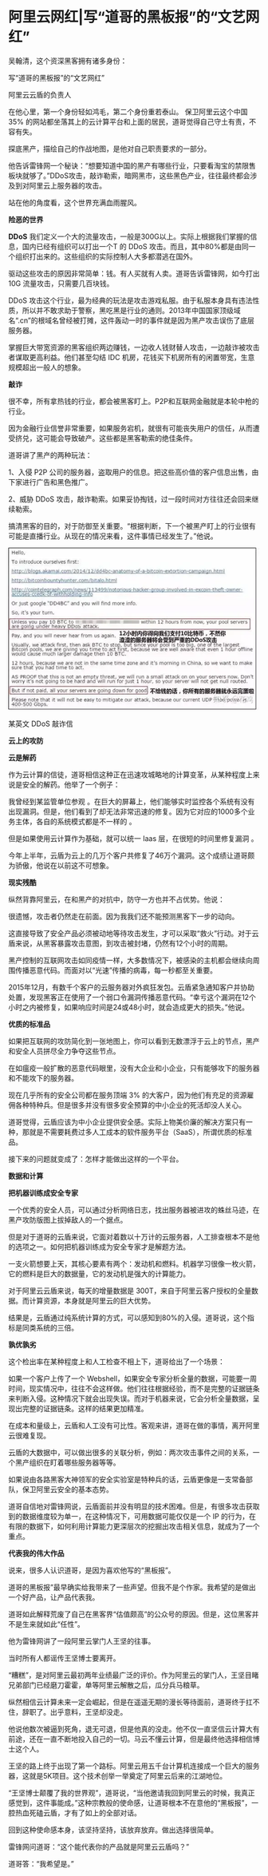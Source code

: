 # 阿里云网红|写“道哥的黑板报”的“文艺网红”

吴翰清，这个资深黑客拥有诸多身份：

写“道哥的黑板报”的“文艺网红”

阿里云云盾的负责人

在他心里，第一个身份轻如鸿毛，第二个身份重若泰山。
保卫阿里云这个中国 35% 的网站都坐落其上的云计算平台和上面的居民，道哥觉得自己守土有责，不容有失。

探底黑产，描绘自己的作战地图，是他对自己职责要求的一部分。

他告诉雷锋网一个秘诀：“想要知道中国的黑产有哪些行业，只要看淘宝的禁限售板块就够了。”DDoS攻击，敲诈勒索，暗网黑市，这些黑色产业，往往最终都会涉及到对阿里云上服务器的攻击。

站在他的角度看，这个世界充满血雨腥风。

**险恶的世界**

**DDoS**
我们定义一个大的流量攻击，一般是300G以上。实际上根据我们掌握的信息，国内已经有组织可以打出一个T 的 DDoS 攻击。而且，其中80%都是由同一个组织打出来的。这些组织的实际控制人大多都潜逃在国外。

驱动这些攻击的原因非常简单：钱。有人买就有人卖。道哥告诉雷锋网，如今打出 10G 流量攻击，只需要几百块钱。

DDoS 攻击这个行业，最为经典的玩法是攻击游戏私服。由于私服本身具有违法性质，所以并不敢求助于警察，黑吃黑是行业的通则。2013年中国国家顶级域名“.cn”的根域名曾经被打摊，这件轰动一时的事件就是因为黑产攻击误伤了底层服务器。

掌握巨大带宽资源的黑客组织两边赚钱，一边收人钱财替人攻击，一边敲诈被攻击者谋取更高利益。他们甚至勾结 IDC 机房，花钱买下机房所有的闲置带宽，生意规模超出一般人的想象。

**敲诈**

很不幸，所有拿热钱的行业，都会被黑客盯上。P2P和互联网金融就是本轮中枪的行业。

因为金融行业信誉非常重要，如果服务宕机，就很有可能丧失用户的信任，从而遭受挤兑，这可能会导致破产。这些都是黑客勒索的绝佳条件。

道哥讲了黑产的两种玩法：

1、入侵 P2P 公司的服务器，盗取用户的信息。把这些高价值的客户信息出售，由下家进行广告和黑色推广。

2、威胁 DDoS 攻击，敲诈勒索。如果妥协掏钱，过一段时间对方往往还会回来继续勒索。

搞清黑客的目的，对于防御至关重要。“根据判断，下一个被黑产盯上的行业很有可能是直播行业。从现在的情况来看，这件事情已经发生了。”他说。

![](../../../../../../../../pictures/ddos.webp)


某英文 DDoS 敲诈信

**云上的攻防**

**云是解药**

作为云计算的信徒，道哥相信这种正在迅速攻城略地的计算变革，从某种程度上来说是安全的解药。他举了一个例子：

我曾经到某监管单位参观 。在巨大的屏幕上，他们能够实时监控各个系统有没有出现漏洞。但是，他们看到了却无法非常迅速的修复。因为它对应的1000多个业务主体，各自的系统模式都是不一样的 。

但是如果使用云计算作为基础，就可以统一 Iaas 层，在很短的时间里修复漏洞 。

今年上半年，云盾为云上的几万个客户共修复了46万个漏洞。这个成绩让道哥颇为骄傲，他说在以前这不可想象。

**现实残酷**

纵然背靠阿里云，在和黑产的对抗中，防守一方也并不占优势。他说：

很遗憾，攻击者仍然走在前面。因为我我们还不能预测黑客下一步的动向。

这直接导致了安全产品必须被动地等待攻击发生，才可以采取“救火”行动。对于云盾来说，从黑客暴露攻击意图，到攻击被封堵，仍然有12个小时的周期。

黑产控制的互联网攻击如同疫情一样，大多数情况下，被感染的主机都会继续向周围传播恶意代码。而面对以“光速”传播的病毒，每一秒都至关重要。

2015年12月，有数千个客户的云服务器对外疯狂发包。云盾紧急通知客户并协助处置，发现黑客正在使用了一个弱口令漏洞传播恶意代码。“幸亏这个漏洞在12个小时之内被修复，如果响应时间是24或48小时，就会造成更大的损失。”他说。

**优质的标准品**

如果把互联网的攻防简化到一张地图上，你可以看到无数漂浮于云上的节点，黑产和安全人员拼尽全力争夺这些节点。

在如瘟疫一般扩散的恶意代码眼里，没有大企业和小企业，只有能够攻下的服务器和不能攻下的服务器。

现在几乎所有的安全公司都在服务顶端 3% 的大客户，因为他们有充足的资源雇佣各种特种兵。但是很多并没有很多安全预算的中小企业的死活却没人关心。

道哥觉得，云盾应该为中小企业提供安全感。实际上物美价廉的解决方案只有一种，那就是不需要耗费过多人工成本的软件服务平台（SaaS），所谓优质的标准品。

接下来的问题就变成了：怎样才能做出这样的一个平台。

**数据和计算**

**把机器训练成安全专家**

一个优秀的安全人员，可以通过分析网络日志，找出服务器被进攻的蛛丝马迹，在黑产攻防版图上拔掉敌人的一个据点。

但是对于道哥的云盾来说，它面对着数以十万计的云服务器，人工排查根本不是他的选项之一。如何把机器训练成为安全专家才是解题方法。

一支火箭想要上天，其核心要素有两个：发动机和燃料。机器学习很像一枚火箭，它的燃料是巨大的数据量，它的发动机是强大的计算能力。

对于阿里云云盾来说，每天的增量数据是 300T，来自于阿里云客户授权的全量数据。而计算资源，本身就是阿里云的巨大优势。

结果是，云盾通过纯系统计算的方式，可以感知到80%的入侵。道哥说，这个指标是同类系统的三倍。



**孰优孰劣**

这个检出率在某种程度上和人工检查不相上下，道哥给出了一个场景：

如果一个客户上传了一个 Webshell，如果安全专家分析全量的数据，可能要一周时间，现实情况中，往往不会这样做。他们往往根据经验，而不是完整的证据链条来判断入侵。这种情况下就会出现失误。而对于机器来说，它会分析全量数据，呈现出完整的证据链条。这样的结果更加精准。

在成本和量级上，云盾和人工没有可比性。客观来讲，道哥在做的事情，离开阿里云很难复现。

云盾的大数据中，可以做出很多的关联分析，例如：两次攻击事件之间的关系，一个黑产组织在盯着哪些服务器等等。

如果说由各路黑客大神领军的安全实验室是特种兵的话，云盾更像是一支常备部队，保卫阿里云安全的基本态势。

道哥自信地对雷锋网说，云盾面前并没有明显的技术困难。但是，有很多攻击获取到的数据维度较为单一，在这种情况下，可用数据可能仅仅是一个 IP 的行为，在有限的数据下，如何利用计算能力更深层次的挖掘出攻击相关信息，就成为了一个重点。

**代表我的伟大作品**

说来，很多人认识道哥，是因为喜欢他写的“黑板报”。

道哥的黑板报”最早确实给我带来了一些声望。但我不是个作家。我希望的是做出一个好产品，让产品代表我。

道哥如此解释荒废了自己在黑客界“估值颇高”的公众号的原因。但是，这位黑客并不是生来就如此“任性”。

他为雷锋网讲了一段阿里云掌门人王坚的往事。

当时所有人都谣传王坚博士要离开。

“糟糕”，是对阿里云最初两年业绩最广泛的评价。作为阿里云的掌门人，王坚目睹兄弟部门已经磨刀霍霍，单等阿里云解散之后，瓜分兵马粮草。

纵然相信云计算未来一定会崛起，但是在遥遥无期的漫长等待面前，道哥终于扛不住，辞职了。出乎意料，王坚却没走。

他说他数次被逼到死角，退无可退，但是他真的没走。他不仅一直坚信云计算大有前途，还在一直不断地投入自己的一切。马云不懂云计算，但是最终他选择相信博士这个人。

王坚的路上终于出现了第一个路标。阿里云用五千台计算机连接成一个巨大的服务器，这就是5K项目。这个技术创举一举奠定了阿里云后来的江湖地位。

“王坚博士颠覆了我的世界观”，道哥说，“当他邀请我回到阿里云的时候，我真正感觉到，这件事能成。”这种宗教般的使命感，让道哥根本不在意他的“黑板报”，一腔热血死磕云盾，才有了如上的全部对话。

回到这种使命感本身，该坚持坚持，该放弃放弃。做出选择很简单。

雷锋网问道哥：“这个能代表你的产品就是阿里云云盾吗？”

道哥答：“我希望是。”
